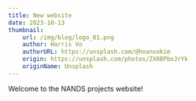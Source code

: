 ```yaml
---
title: New website
date: 2023-10-13
thumbnail:
    url: /img/blog/logo_01.png
    author: Harris Vo
    authorURL: https://unsplash.com/@hoanvokim
    origin: https://unsplash.com/photos/ZX6BPboJrYk
    originName: Unsplash
---
```


Welcome to the NANDS projects website!